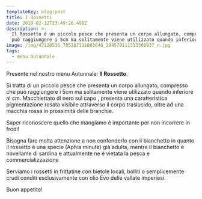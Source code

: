 ```yaml
---
templateKey: blog-post
title: I Rossetti
date: 2019-02-12T23:49:26.490Z
description: >-
  Il Rossetto è un piccolo pesce che presenta un corpo allungato, compresso che
  può raggiungere i 5cm ma solitamente viene utilizzato quando inferiore al cm.
image: /img/47120536_785287111803646_294570111313308937_n.jpg
tags:
  - menu autunnale
---
```

Presente nel nostro menu Autunnale: **Il Rossetto**.

Si tratta di un piccolo pesce che presenta un corpo allungato, compresso che può raggiungere i 5cm ma solitamente viene utilizzato quando inferiore al cm. Macchiettato di nero sul capo , presenta una caratteristica pigmentazione rosata visibile attraverso il corpo traslucido, oltre ad una macchia rossa in prossimità delle branchie.

Saper riconoscere quello che mangiamo è importante per non incorrere in frodi!

Bisogna fare molta attenzione a non confonderlo con il bianchetto in quanto il rossetto è una specie (Aphia minuta) già adulta, mentre il bianchetto è novellame di sardina e attualmente ne è vietata la pesca e commercializzazione

Serviamo i rossetti in frittatine con bietole locali, bolliti o semplicemente crudi conditi esclusivamente con olio Evo delle vallate imperiesi.

Buon appetito!
